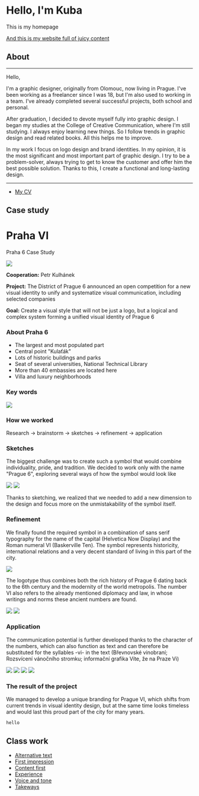 # Hello, I'm Kuba

This is my homepage

[And this is my website full of juicy content](https://kaderkae.myportfolio.com)


## About

---

Hello, 

I'm a graphic designer, originally from Olomouc, now living in Prague. I've been working as a freelancer since I was 18, but I'm also used to working in a team. I've already completed several successful projects, both school and personal.

After graduation, I decided to devote myself fully into graphic design. I began my studies at the College of Creative Communication, where I'm still studying. I always enjoy learning new things. So I follow trends in graphic design and read related books. All this helps me to improve. 

In my work I focus on logo design and brand identities. In my opinion, it is the most significant and most important part of graphic design. I try to be a problem-solver, always trying to get to know the customer and offer him the best possible solution. Thanks to this, I create a functional and long-lasting design.

---

- [My CV](CV)


## Case study

# Praha VI

Praha 6    Case Study

![](ZZZ-photos/PVI_introduction.png)

**Cooperation:** Petr Kulhánek

**Project:** The District of Prague 6 announced an open competition for a new visual identity to unify and systematize visual communication, including selected companies

**Goal:** Create a visual style that will not be just a logo, but a logical and complex system forming a unified visual identity of Prague 6


### About Praha 6
- The largest and most populated part
- Central point "Kulaťák"
- Lots of historic buildings and parks
- Seat of several universities, National Technical Library
- More than 40 embassies are located here
- Villa and luxury neighborhoods


### Key words
![](ZZZ-photos/PVI_key_words.png)


### How we worked
Research -> brainstorm -> sketches -> refinement -> application

### Sketches
The biggest challenge was to create such a symbol that would combine individuality, pride, and tradition. We decided to work only with the name "Prague 6", exploring several ways of how the symbol would look like

![](ZZZ-photos/PVI_V1.png) ![](ZZZ-photos/PVI_V2.png)

Thanks to sketching, we realized that we needed to add a new dimension to the design and focus more on the unmistakability of the symbol itself.


### Refinement
We finally found the required symbol in a combination of sans serif typography for the name of the capital (Helvetica Now Display) and the Roman numeral VI (Baskerville Ten). The symbol represents historicity, international relations and a very decent standard of living in this part of the city.


![](ZZZ-photos/PVI_logo) 

The logotype thus combines both the rich history of Prague 6 dating back to the 6th century and the modernity of the world metropolis. The number VI also refers to the already mentioned diplomacy and law, in whose writings and norms these ancient numbers are found.

![](ZZZ-photos/PVI_C2.png) ![](ZZZ-photos/PVI_C.png)


### Application
The communication potential is further developed thanks to the character of the numbers, which can also function as text and can therefore be substituted for the syllables -vi- in the text (Břevnovské vinobraní; Rozsvícení vánočního stromku; informační grafika Víte, že na Praze Vi)


![](ZZZ-photos/PVI_poster2.jpg) ![](ZZZ-photos/PVI_T-shirt)
![](ZZZ-photos/PVI_stationary.jpg) ![](ZZZ-photos/PVI_poster1.png)


### The result of the project
We managed to develop a unique branding for Prague VI, which shifts from current trends in visual identity design, but at the same time looks timeless and would last this proud part of the city for many years.


`hello`

## Class work

- [Alternative text](01-alternative-text/index.md)
- [First impression](02-first-impression/index.md)
- [Content first](03-content-first)
- [Experience](04-experience)
- [Voice and tone](05-voice-tone)
- [Takeways](takeways/index.md)
